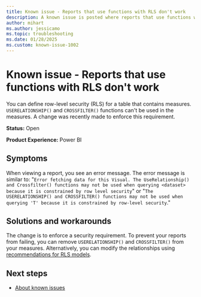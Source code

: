 ```yaml
---
title: Known issue - Reports that use functions with RLS don't work
description: A known issue is posted where reports that use functions with RLS don't work.
author: mihart
ms.author: jessicamo
ms.topic: troubleshooting  
ms.date: 01/28/2025
ms.custom: known-issue-1002
---
```


# Known issue - Reports that use functions with RLS don't work

You can define row-level security (RLS) for a table that contains measures. `USERELATIONSHIP()` and `CROSSFILTER()` functions can't be used in the measures. A change was recently made to enforce this requirement.

**Status:** Open

**Product Experience:** Power BI

## Symptoms

When viewing a report, you see an error message. The error message is similar to: "`Error fetching data for this Visual. The UseRelationship() and Crossfilter() functions may not be used when querying <dataset> because it is constrained by row level security`" or "`The USERELATIONSHIP() and CROSSFILTER() functions may not be used when querying 'T' because it is constrained by row-level security`."

## Solutions and workarounds

The change is to enforce a security requirement. To prevent your reports from failing, you can remove `USERELATIONSHIP()` and `CROSSFILTER()` from your measures. Alternatively, you can modify the relationships using [recommendations for RLS models](/power-bi/guidance/relationships-active-inactive).

## Next steps

- [About known issues](https://support.fabric.microsoft.com/known-issues)
